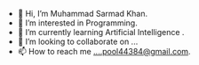 - 👋 Hi, I’m Muhammad Sarmad Khan.
- 👀 I’m interested in Programming.
- 🌱 I’m currently learning Artificial Intelligence .
- 💞️ I’m looking to collaborate on ...
- 📫 How to reach me ....pool44384@gmail.com.

<!---
OG-JALEBI/OG-JALEBI is a ✨ special ✨ repository because its `README.md` (this file) appears on your GitHub profile.
You can click the Preview link to take a look at your changes.
--->

